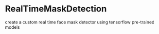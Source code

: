 # RealTimeMaskDetection
create a custom real time face mask detector using tensorflow pre-trained models 
